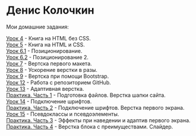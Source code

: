 # Денис Колочкин
Мои домашние задания:    
  
[Урок 4](https://kolochkin.github.io/ДЗ_4/) - Книга на HTML без CSS.    
[Урок 5](https://kolochkin.github.io/ДЗ_5/) - Книга на HTML и CSS.    
[Урок 6.1](https://kolochkin.github.io/ДЗ_6_1/) - Позиционирование.    
[Урок 6.2](https://kolochkin.github.io/ДЗ_6_2/) - Позиционирование 2.    
[Урок 7](https://kolochkin.github.io/ДЗ_7/src/) - Вертска первого макета.    
[Урок 8](https://kolochkin.github.io/ДЗ_8/src/) - Ускорение верстки в разы.    
[Урок 9](https://kolochkin.github.io/ДЗ_9/src/) - Вертска при помощи Bootstrap.    
[Урок 12](https://kolochkin.github.io/lesson_12/) - Работа с репозиторием GitHub.    
[Урок 13](https://kolochkin.github.io/Lesson_13/) - Адаптивная верстка.    
[Практика. Часть 1](https://kolochkin.github.io/Практика_1/project/src/) - Подготовка файлов. Верстка шапки сайта.    
[Урок 14](https://kolochkin.github.io/lesson_14/) - Подключение шрифтов.    
[Практика. Часть 2](https://kolochkin.github.io/Практика_2/project/src/) - Подключение шрифтов. Верстка первого экрана.  
[Урок 15](https://kolochkin.github.io/lesson_15/) - Псевдоклассы и псевдоэлементы.  
[Практика. Часть 3](https://kolochkin.github.io/Практика_3/project/src/) - Эффекты при наведении и адаптив первого экрана.  
[Практика. Часть 4](https://Kolochkin.github.io/Практика_4/project/src/) - Верстка блока с преимуществами. Слайдер.  

